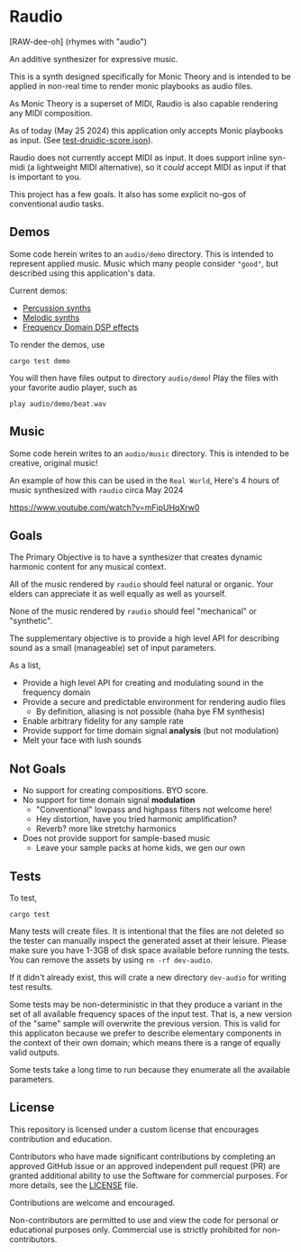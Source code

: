 # Raudio

[RAW-dee-oh]
(rhymes with "audio")

An additive synthesizer for expressive music.

This is a synth designed specifically for Monic Theory and is intended to be applied in non-real time to render monic playbooks as audio files. 

As Monic Theory is a superset of MIDI, Raudio is also capable rendering any MIDI composition. 

As of today (May 25 2024) this application only accepts Monic playbooks as input. (See [test-druidic-score.json](src/demo/test-druidic-score.json)).

Raudio does not currently accept MIDI as input. It does support inline syn-midi (a lightweight MIDI alternative), so it *could* accept MIDI as input if that is important to you. 

This project has a few goals. It also has some explicit no-gos of conventional audio tasks. 


## Demos

Some code herein writes to an `audio/demo` directory. This is intended to represent applied music. Music which many people consider `"good"`, but described using this application's data.

Current demos:
  - [Percussion synths](src/demo/beat.rs)
  - [Melodic synths](src/demo/trio.rs)
  - [Frequency Domain DSP effects](src/demo/effects.rs)


To render the demos, use 

```
cargo test demo
```

You will then have files output to directory `audio/demo`! Play the files with your favorite audio player, such as 

```
play audio/demo/beat.wav
```

## Music

Some code herein writes to an `audio/music` directory. This is intended to be creative, original music! 

An example of how this can be used in the `Real World`,
Here's 4 hours of music synthesized with `raudio` circa May 2024

https://www.youtube.com/watch?v=mFipUHqXrw0


## Goals

The Primary Objective is to have a synthesizer that creates dynamic harmonic content for any musical context. 

All of the music rendered by `raudio` should feel natural or organic. Your elders can appreciate it as well equally as well as yourself.

None of the music rendered by `raudio` should feel "mechanical" or "synthetic". 

The supplementary objective is to provide a high level API for describing sound as a small (manageable) set of input parameters.

As a list,

  - Provide a high level API for creating and modulating sound in the frequency domain
  - Provide a secure and predictable environment for rendering audio files 
    - By definition, aliasing is not possible (haha bye FM synthesis)
  - Enable arbitrary fidelity for any sample rate
  - Provide support for time domain signal **analysis** (but not modulation)
  - Melt your face with lush sounds

## Not Goals

  - No support for creating compositions. BYO score.
  - No support for time domain signal **modulation**
    - "Conventional" lowpass and highpass filters not welcome here!
    - Hey distortion, have you tried harmonic amplification? 
    - Reverb? more like stretchy harmonics
  - Does not provide support for sample-based music
    - Leave your sample packs at home kids, we gen our own



## Tests


To test, 

```
cargo test
```


Many tests will create files. It is intentional that the files are not deleted so the tester can manually inspect the generated asset at their leisure.
Please make sure you have 1-3GB of disk space available before running the tests. You can remove the assets by using `rm -rf dev-audio`.


If it didn't already exist, this will crate a new directory `dev-audio` for writing test results.


Some tests may be non-deterministic in that they produce a variant in the set of all available frequency spaces of the input test. That is, a new version of the "same" sample will overwrite the previous version. 
This is valid for this applicaton because we prefer to describe elementary components in the context of their own domain; which means there is a range of equally valid outputs.


Some tests take a long time to run because they enumerate all the available parameters. 



## License

This repository is licensed under a custom license that encourages contribution and education.

Contributors who have made significant contributions by completing an approved GitHub issue or an approved independent pull request (PR) are granted additional ability to use the Software for commercial purposes. For more details, see the [LICENSE](LICENSE) file.

Contributions are welcome and encouraged.

Non-contributors are permitted to use and view the code for personal or educational purposes only. Commercial use is strictly prohibited for non-contributors.

